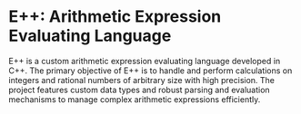 # E++: Arithmetic Expression Evaluating Language

E++ is a custom arithmetic expression evaluating language developed in C++. The primary objective of E++ is to handle and perform calculations on integers and rational numbers of arbitrary size with high precision. The project features custom data types and robust parsing and evaluation mechanisms to manage complex arithmetic expressions efficiently.
